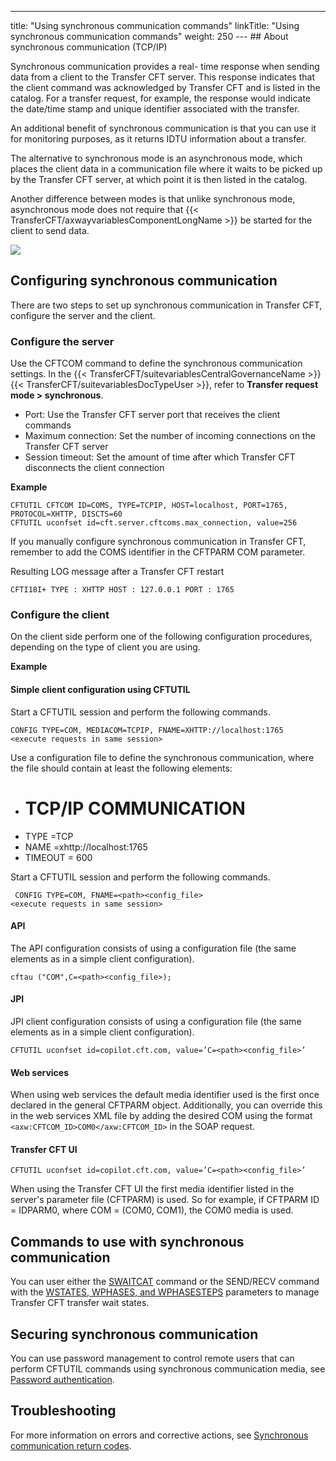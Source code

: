 ---
title: "Using synchronous communication commands"
linkTitle: "Using synchronous communication commands"
weight: 250
--- ## About synchronous communication (TCP/IP)

Synchronous communication provides a real- time response when sending data from a client to the Transfer CFT server. This response indicates that the client command was acknowledged by Transfer CFT and is listed in the catalog. For a transfer request, for example, the response would indicate the date/time stamp and unique identifier associated with the transfer.

An additional benefit of synchronous communication is that you can use it for monitoring purposes, as it returns IDTU information about a transfer.

The alternative to synchronous mode is an asynchronous mode, which places the client data in a communication file where it waits to be picked up by the Transfer CFT server, at which point it is then listed in the catalog.

Another difference between modes is that unlike synchronous mode, asynchronous mode does not require that {{< TransferCFT/axwayvariablesComponentLongName  >}} be started for the client to send data.

![](/Images/TransferCFT/new_synch_comm.png)

## Configuring synchronous communication

There are two steps to set up synchronous communication in Transfer CFT, configure the server and the client.

### Configure the server

Use the CFTCOM command to define the synchronous communication settings. In the {{< TransferCFT/suitevariablesCentralGovernanceName  >}} {{< TransferCFT/suitevariablesDocTypeUser  >}}, refer to **Transfer request mode &gt; synchronous**.

- Port: Use the Transfer CFT server port that receives the client commands
- Maximum connection: Set the number of incoming connections on the Transfer CFT server
- Session timeout: Set the amount of time after which Transfer CFT disconnects the client connection

**Example**

```
CFTUTIL CFTCOM ID=COMS, TYPE=TCPIP, HOST=localhost, PORT=1765, PROTOCOL=XHTTP, DISCTS=60
CFTUTIL uconfset id=cft.server.cftcoms.max_connection, value=256
```

If you manually configure synchronous communication in Transfer CFT, remember to add the COMS identifier in the CFTPARM COM parameter.

Resulting LOG message after a Transfer CFT restart

```
CFTI18I+ TYPE : XHTTP HOST : 127.0.0.1 PORT : 1765
```

### Configure the client

On the client side perform one of the following configuration procedures, depending on the type of client you are using.

**Example**

#### Simple client configuration using CFTUTIL

Start a CFTUTIL session and perform the following commands.

```
CONFIG TYPE=COM, MEDIACOM=TCPIP, FNAME=XHTTP://localhost:1765
<execute requests in same session>
```

Use a configuration file to define the synchronous communication, where the file should contain at least the following elements:

- # TCP/IP COMMUNICATION
- TYPE =TCP
- NAME =xhttp://localhost:1765
- TIMEOUT = 600

Start a CFTUTIL session and perform the following commands.

```
 CONFIG TYPE=COM, FNAME=<path><config_file>
<execute requests in same session>
```

#### API

The API configuration consists of using a configuration file (the same elements as in a simple client configuration).

```
cftau ("COM",C=<path><config_file>);
```

#### JPI

JPI client configuration consists of using a configuration file (the same elements as in a simple client configuration).

```
CFTUTIL uconfset id=copilot.cft.com, value=’C=<path><config_file>’
```

#### Web services

When using web services the default media identifier used is the first once declared in the general CFTPARM object. Additionally, you can override this in the web services XML file by adding the desired COM using the format `<axw:CFTCOM_ID>COM0</axw:CFTCOM_ID>` in the SOAP request.

#### Transfer CFT UI

```
CFTUTIL uconfset id=copilot.cft.com, value=’C=<path><config_file>’
```

When using the Transfer CFT UI the first media identifier listed in the server's parameter file (CFTPARM) is used. So for example, if CFTPARM ID = IDPARM0, where COM = (COM0, COM1), the COM0 media is used.

## Commands to use with synchronous communication

You can user either the [SWAITCAT](../../c_intro_userinterfaces/about_cftutil/managing_transfer_states/swaitcat_concepts) command or the SEND/RECV command with the [WSTATES, WPHASES, and WPHASESTEPS](sync_transfer_request_tasks) parameters to manage Transfer CFT transfer wait states.

## Securing synchronous communication

You can use password management to control remote users that can perform CFTUTIL commands using synchronous communication media, see [Password authentication](../../c_intro_userinterfaces/about_cftutil/control_remote_users_synch_com).

## Troubleshooting

For more information on errors and corrective actions, see [Synchronous communication return codes](../../troubleshoot_intro/about_error_codes/synch_comm_return_codes).
